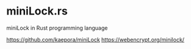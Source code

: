 # miniLock.rs
miniLock in Rust programming language




https://github.com/kaepora/miniLock
https://webencrypt.org/minilock/


